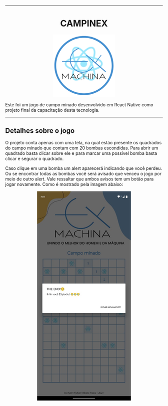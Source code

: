 <hr>

<div align="center">
    <h1>CAMPINEX</h1>
    <img src="./assets/images/logex.png" alt="Logo do Jogo" width="200">
</div>

Este foi um jogo de campo minado desenvolvido em React Native como projeto final da capacitação desta tecnologia.

<hr>

## Detalhes sobre o jogo

O projeto conta apenas com uma tela, na qual estão presente os quadrados do campo minado que contam com 20 bombas escondidas. Para abrir um quadrado basta clicar sobre ele e para marcar uma possível bomba basta clicar e segurar o quadrado.

Caso clique em uma bomba um alert aparecerá indicando que você perdeu. Ou se encontrar todas as bombas você será avisado que venceu o jogo por meio de outro alert. Vale ressaltar que ambos avisos tem um botão para jogar novamente. Como é mostrado pela imagem abaixo:

<div align="center">
   <img src="./assets/images/front.png" alt="Logo do Jogo" width="300">
</dvi>

